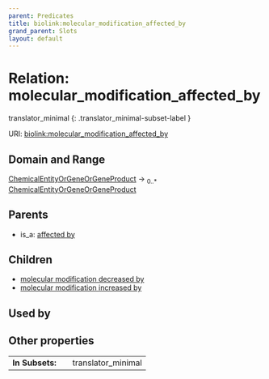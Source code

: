 ```yaml
---
parent: Predicates
title: biolink:molecular_modification_affected_by
grand_parent: Slots
layout: default
---
```


# Relation: molecular_modification_affected_by

translator_minimal
{: .translator_minimal-subset-label }




URI: [biolink:molecular_modification_affected_by](https://w3id.org/biolink/vocab/molecular_modification_affected_by)

## Domain and Range

[ChemicalEntityOrGeneOrGeneProduct](ChemicalEntityOrGeneOrGeneProduct.md) ->  <sub>0..\*</sub> [ChemicalEntityOrGeneOrGeneProduct](ChemicalEntityOrGeneOrGeneProduct.md)

## Parents

 *  is_a: [affected by](affected_by.md)

## Children

 *  [molecular modification decreased by](molecular_modification_decreased_by.md)
 *  [molecular modification increased by](molecular_modification_increased_by.md)

## Used by


## Other properties

|  |  |  |
| --- | --- | --- |
| **In Subsets:** | | translator_minimal |

